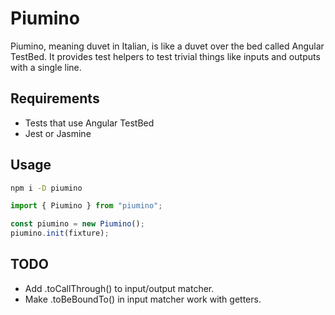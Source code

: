# Piumino
Piumino, meaning duvet in Italian, is like a duvet over the bed called Angular TestBed. It provides test helpers to test trivial things like inputs and outputs with a single line.

## Requirements
- Tests that use Angular TestBed
- Jest or Jasmine

## Usage
```bash
npm i -D piumino
```

```typescript
import { Piumino } from "piumino";

const piumino = new Piumino();
piumino.init(fixture);
```


## TODO
- Add .toCallThrough() to input/output matcher.
- Make .toBeBoundTo() in input matcher work with getters.


